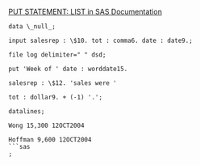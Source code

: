 [PUT STATEMENT: LIST in SAS Documentation](https://documentation.sas.com/doc/en/pgmsascdc/9.4_3.5/lestmtsref/p0jcwhe1ofmb49n1xf1q2kc44b0v.htm#n0vulzhql0zmvqn1pwc1fvsxom7f)
```sas
data \_null_;

input salesrep : \$10. tot : comma6. date : date9.;

file log delimiter=" " dsd;

put 'Week of ' date : worddate15.

salesrep : \$12. 'sales were '

tot : dollar9. + (-1) '.';

datalines;

Wong 15,300 12OCT2004

Hoffman 9,600 12OCT2004
```sas
;
